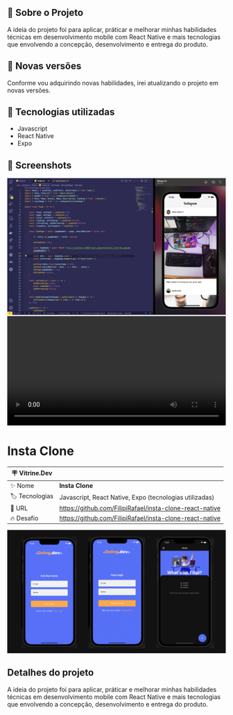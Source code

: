 ## 🚀 Sobre o Projeto
A ideia do projeto foi para aplicar, práticar e melhorar minhas habilidades técnicas em desenvolvimento mobile com React Native e mais tecnologias que envolvendo a concepção, desenvolvimento e entrega do produto.

## 🚀 Novas versões
Conforme vou adquirindo novas habilidades, irei atualizando o projeto em novas versões.

## 🚀 Tecnologias utilizadas
- Javascript
- React Native
- Expo

## 🚀 Screenshots
<img src="./src/assets/screenshot.png" alt="App screenshot" />
<video autoplay width="100%" src="./src/assets/video.mp4" alt="App screenshot"></video>

# Insta Clone

| :placard: Vitrine.Dev |     |
| -------------  | --- |
| :sparkles: Nome        | **Insta Clone**
| :label: Tecnologias | Javascript, React Native, Expo (tecnologias utilizadas)
| :rocket: URL         | https://github.com/FilipiRafael/insta-clone-react-native
| :fire: Desafio     | https://github.com/FilipiRafael/insta-clone-react-native

<!-- Inserir imagem com a #vitrinedev ao final do link -->
![](https://github.com/FilipiRafael/doingdev-mobile-app/blob/main/src/assets/screenshot1.png?raw=true#vitrinedev)

## Detalhes do projeto

A ideia do projeto foi para aplicar, práticar e melhorar minhas habilidades técnicas em desenvolvimento mobile com React Native e mais tecnologias que envolvendo a concepção, desenvolvimento e entrega do produto.
